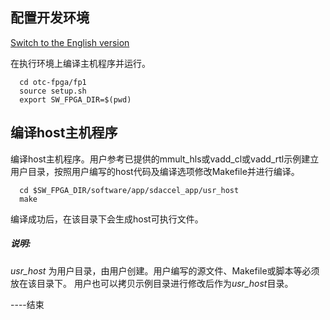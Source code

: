 配置开发环境
------------------------------------------------------------------------------------------------------------------------------------------------------------------------------------

[Switch to the English version](./SDAccel_based_SDK_Configuration_and_Compilation.md)

在执行环境上编译主机程序并运行。

```
  cd otc-fpga/fp1
  source setup.sh
  export SW_FPGA_DIR=$(pwd)
```

编译host主机程序
----------------------------------------------------------------------------------------------------------------------------------------------------------------------------------------

  编译host主机程序。用户参考已提供的mmult_hls或vadd_cl或vadd_rtl示例建立用户目录，按照用户编写的host代码及编译选项修改Makefile并进行编译。

```
  cd $SW_FPGA_DIR/software/app/sdaccel_app/usr_host
  make
```

  编译成功后，在该目录下会生成host可执行文件。

##### 说明:

  *usr_host* 为用户目录，由用户创建。用户编写的源文件、Makefile或脚本等必须放在该目录下。
  用户也可以拷贝示例目录进行修改后作为*usr_host*目录。


----结束
